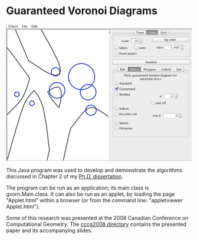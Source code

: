 Guaranteed Voronoi Diagrams
===========

![Screen shot.](screenshot.jpg)

This Java program was used to develop and demonstrate the algorithms 
discussed in Chapter 2 of my [Ph.D. dissertation](https://circle.ubc.ca/handle/2429/38084).

The program can be run as an application; its main class is gvorn.Main.class.
It can also be run as an applet, by loading the page "Applet.html" within a browser
(or from the command line: "appletviewer Applet.html").

Some of this research was presented at the 2008 Canadian Conference on Computational Geometry.
The [cccg2008 directory](cccg2008) contains the presented paper and its accompanying slides.


